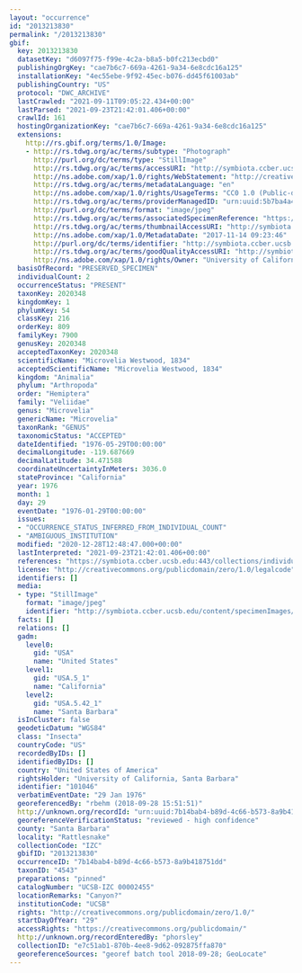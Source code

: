 ```yaml
---
layout: "occurrence"
id: "2013213830"
permalink: "/2013213830"
gbif:
  key: 2013213830
  datasetKey: "d6097f75-f99e-4c2a-b8a5-b0fc213ecbd0"
  publishingOrgKey: "cae7b6c7-669a-4261-9a34-6e8cdc16a125"
  installationKey: "4ec55ebe-9f92-45ec-b076-dd45f61003ab"
  publishingCountry: "US"
  protocol: "DWC_ARCHIVE"
  lastCrawled: "2021-09-11T09:05:22.434+00:00"
  lastParsed: "2021-09-23T21:42:01.406+00:00"
  crawlId: 161
  hostingOrganizationKey: "cae7b6c7-669a-4261-9a34-6e8cdc16a125"
  extensions:
    http://rs.gbif.org/terms/1.0/Image:
    - http://rs.tdwg.org/ac/terms/subtype: "Photograph"
      http://purl.org/dc/terms/type: "StillImage"
      http://rs.tdwg.org/ac/terms/accessURI: "http://symbiota.ccber.ucsb.edu/content/specimenImages/UCSB_IZC/UCSB-IZC00002/UCSB-IZC_00002455.jpg"
      http://ns.adobe.com/xap/1.0/rights/WebStatement: "http://creativecommons.org/publicdomain/zero/1.0/"
      http://rs.tdwg.org/ac/terms/metadataLanguage: "en"
      http://ns.adobe.com/xap/1.0/rights/UsageTerms: "CC0 1.0 (Public-domain)"
      http://rs.tdwg.org/ac/terms/providerManagedID: "urn:uuid:5b7ba4a4-24f9-45fb-a329-79094a4a9eaf"
      http://purl.org/dc/terms/format: "image/jpeg"
      http://rs.tdwg.org/ac/terms/associatedSpecimenReference: "https://symbiota.ccber.ucsb.edu:443/collections/individual/index.php?occid=101046"
      http://rs.tdwg.org/ac/terms/thumbnailAccessURI: "http://symbiota.ccber.ucsb.edu/content/specimenImages/UCSB_IZC/UCSB-IZC00002/UCSB-IZC_00002455_tn.jpg"
      http://ns.adobe.com/xap/1.0/MetadataDate: "2017-11-14 09:23:46"
      http://purl.org/dc/terms/identifier: "http://symbiota.ccber.ucsb.edu/content/specimenImages/UCSB_IZC/UCSB-IZC00002/UCSB-IZC_00002455.jpg"
      http://rs.tdwg.org/ac/terms/goodQualityAccessURI: "http://symbiota.ccber.ucsb.edu/content/specimenImages/UCSB_IZC/UCSB-IZC00002/UCSB-IZC_00002455.jpg"
      http://ns.adobe.com/xap/1.0/rights/Owner: "University of California, Santa Barbara"
  basisOfRecord: "PRESERVED_SPECIMEN"
  individualCount: 2
  occurrenceStatus: "PRESENT"
  taxonKey: 2020348
  kingdomKey: 1
  phylumKey: 54
  classKey: 216
  orderKey: 809
  familyKey: 7900
  genusKey: 2020348
  acceptedTaxonKey: 2020348
  scientificName: "Microvelia Westwood, 1834"
  acceptedScientificName: "Microvelia Westwood, 1834"
  kingdom: "Animalia"
  phylum: "Arthropoda"
  order: "Hemiptera"
  family: "Veliidae"
  genus: "Microvelia"
  genericName: "Microvelia"
  taxonRank: "GENUS"
  taxonomicStatus: "ACCEPTED"
  dateIdentified: "1976-05-29T00:00:00"
  decimalLongitude: -119.687669
  decimalLatitude: 34.471588
  coordinateUncertaintyInMeters: 3036.0
  stateProvince: "California"
  year: 1976
  month: 1
  day: 29
  eventDate: "1976-01-29T00:00:00"
  issues:
  - "OCCURRENCE_STATUS_INFERRED_FROM_INDIVIDUAL_COUNT"
  - "AMBIGUOUS_INSTITUTION"
  modified: "2020-12-28T12:48:47.000+00:00"
  lastInterpreted: "2021-09-23T21:42:01.406+00:00"
  references: "https://symbiota.ccber.ucsb.edu:443/collections/individual/index.php?occid=101046"
  license: "http://creativecommons.org/publicdomain/zero/1.0/legalcode"
  identifiers: []
  media:
  - type: "StillImage"
    format: "image/jpeg"
    identifier: "http://symbiota.ccber.ucsb.edu/content/specimenImages/UCSB_IZC/UCSB-IZC00002/UCSB-IZC_00002455.jpg"
  facts: []
  relations: []
  gadm:
    level0:
      gid: "USA"
      name: "United States"
    level1:
      gid: "USA.5_1"
      name: "California"
    level2:
      gid: "USA.5.42_1"
      name: "Santa Barbara"
  isInCluster: false
  geodeticDatum: "WGS84"
  class: "Insecta"
  countryCode: "US"
  recordedByIDs: []
  identifiedByIDs: []
  country: "United States of America"
  rightsHolder: "University of California, Santa Barbara"
  identifier: "101046"
  verbatimEventDate: "29 Jan 1976"
  georeferencedBy: "rbehm (2018-09-28 15:51:51)"
  http://unknown.org/recordId: "urn:uuid:7b14bab4-b89d-4c66-b573-8a9b418751dd"
  georeferenceVerificationStatus: "reviewed - high confidence"
  county: "Santa Barbara"
  locality: "Rattlesnake"
  collectionCode: "IZC"
  gbifID: "2013213830"
  occurrenceID: "7b14bab4-b89d-4c66-b573-8a9b418751dd"
  taxonID: "4543"
  preparations: "pinned"
  catalogNumber: "UCSB-IZC 00002455"
  locationRemarks: "Canyon?"
  institutionCode: "UCSB"
  rights: "http://creativecommons.org/publicdomain/zero/1.0/"
  startDayOfYear: "29"
  accessRights: "https://creativecommons.org/publicdomain/"
  http://unknown.org/recordEnteredBy: "phorsley"
  collectionID: "e7c51ab1-870b-4ee8-9d62-092875ffa870"
  georeferenceSources: "georef batch tool 2018-09-28; GeoLocate"
---
```

